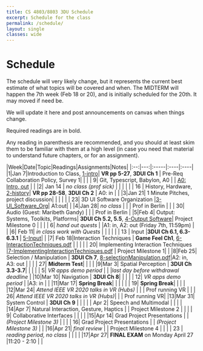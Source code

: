 ```yaml
---
title: CS 4803/8803 3DU Schedule
excerpt: Schedule for the class
permalink: /schedule/
layout: single
classes: wide
---
```


# Schedule

The schedule will very likely change, but it represents the current best estimate of what topics will be covered and when.  The MIDTERM will happen the 7th week (Feb 18 or 20), and is initially scheduled for the 20th.  It may moved if need be. 

We will update it here and post announcements on canvas when things change.

Required readings are in bold.

Any reading in parenthesis are recommended, and you should at least skim them to be familiar with them at a high level (in case you need that material to understand future chapters, or for an assignment).

|Week|Date|Topic|Readings|Assignments|Notes|
|:--:|---:|:-----|:----|:----|
|1|Jan 7|Introduction to Class, [1-intro](/files/1-Introduction.pdf)| **VR pp 5-27**, **3DUI Ch 1**  | Pre-Req Collaboration Policy, Survey 1|  |
| | 9| Git, Typescript, Babylon, A0 | | [A0: Intro, out](https://github.com/3dui-class/s20-a0)  | |
|2| Jan 14 | _no class (prof sick)_  |  |  | |
| | 16 | History, Hardware, [2-history](/files/2-history.pdf)| **VR pp 28-58**, **3DUI Ch 2**  | A0: in | |
|3|Jan 21| 1 Minute Pitches, project discussion|  | | |
| | 23| 3D UI Software Organization |[3-UI_Software_Org](/files/3-UI_Software_Org.pdf)| A1:out| |
|4|Jan 28|  _no class_  | |  | Prof in Berlin |
| | 30| Audio (Guest: Maribeth Gandy)  | |  | Prof in Berlin |
|5|Feb 4|  Output: Systems, Toolkits, Platforms| **3DUI Ch 5.2, 5.5**, [4-Output Software](/files/4-Output_Software.pdf)| Project Milestone 0 |   |
| | 6| _hand out quests_ | |A1: in, A2: out (Friday 7th, 11:59pm) |   |
|6| Feb 11| _in class work with Quests_ | | | |
| | 13 |  Input |**3DUI Ch 6.1, 6.3-6.3.1** | [5-Input](/files/5-Input.pdf)| |
|7| Feb 18|Interaction Techniques | **Game Feel Ch1**, [6-InteractionTechniques.pdf](/files/6-InteractionTechniques.pdf) | | |
| |  20| Implementing Interaction Techniques |[7-ImplementingInteractionTechniques.pdf](/files/7-ImplementingInteractionTechniques.pdf) | Project Milestone 1| |
|8|Feb 25| Selection / Manipulation | **3DUI Ch 7**, [8-selectionManipulation.pdf](/files/8-selectionManipulation.pdf)|A2: in, A3: out | |
| | 27| **Midterm Test**|  | | |
|9|Mar 3| Spatial Perception | **3DUI Ch 3.3-3.7**|  | |
| | 5| *VR apps demo period* | | |_last day before withdrawal deadline_ |
|10|Mar 10| Navigation  | **3DUI Ch 8**| | |
| | 12| *VR apps demo period* | |A3: in | |
|11|Mar 17| **Spring Break**| | | |
| | 19| **Spring Break**| | | | 
|12|Mar 24| _Attend IEEE VR 2020 talks in VR (Hubs)_ |  |  | Prof running VR |
| | 26| _Attend IEEE VR 2020 talks in VR (Hubs)_|  | | Prof running VR|
|13|Mar 31| System Control | **3DUI Ch 9** |  | |
| | Apr 2| Speech and Multimodal | | | |
|14|Apr 7|  Natural Interaction, Gesture, Haptics | | Project Milestone 2 | |
| | 9| Collaborative Interfaces | | | |
|15|Apr 14| Grad Project Presentations | | _(Project Milestone 3)_ | |
| | 16| Grad Project Presentations | | _(Project Milestone 3)_ | |
|16|Apr 21| _final review_ | | Project Milestone 4 | |
| | 23 | _reading period, no class_ | | | |
|17|Apr 27| **FINAL EXAM** on Monday April 27 |11:20 - 2:10 | |


